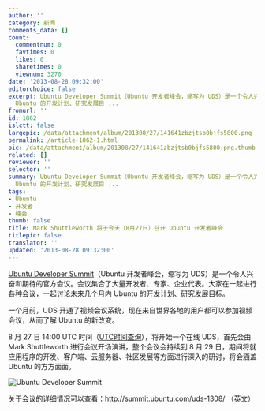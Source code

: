 ```yaml
---
author: ''
category: 新闻
comments_data: []
count:
  commentnum: 0
  favtimes: 0
  likes: 0
  sharetimes: 0
  viewnum: 3270
date: '2013-08-28 09:32:00'
editorchoice: false
excerpt: Ubuntu Developer Summit（Ubuntu 开发者峰会，缩写为 UDS）是一个令人兴奋和期待的官方会议。会议集合了大量开发者、专家、企业代表。大家在一起进行各种会议，一起讨论未来几个月内
  Ubuntu 的开发计划、研究发展目 ...
fromurl: ''
id: 1862
islctt: false
largepic: /data/attachment/album/201308/27/141641zbzjtsb0bjfs5800.png
permalink: /article-1862-1.html
pic: /data/attachment/album/201308/27/141641zbzjtsb0bjfs5800.png.thumb.jpg
related: []
reviewer: ''
selector: ''
summary: Ubuntu Developer Summit（Ubuntu 开发者峰会，缩写为 UDS）是一个令人兴奋和期待的官方会议。会议集合了大量开发者、专家、企业代表。大家在一起进行各种会议，一起讨论未来几个月内
  Ubuntu 的开发计划、研究发展目 ...
tags:
- Ubuntu
- 开发者
- 峰会
thumb: false
title: Mark Shuttleworth 将于今天（8月27日）召开 Ubuntu 开发者峰会
titlepic: false
translator: ''
updated: '2013-08-28 09:32:00'
---
```


[Ubuntu Developer Summit](http://uds.ubuntu.com/)（Ubuntu 开发者峰会，缩写为 UDS）是一个令人兴奋和期待的官方会议。会议集合了大量开发者、专家、企业代表。大家在一起进行各种会议，一起讨论未来几个月内 Ubuntu 的开发计划、研究发展目标。


一个月前，UDS 开通了视频会议系统，现在来自世界各地的用户都可以参加视频会议，从而了解 Ubuntu 的新改变。


8 月 27 日 14:00 UTC 时间（[UTC时间查询](http://mydatetime.info/cn/time/utc-gmt.aspx)），将开始一个在线 UDS，首先会由 Mark Shuttleworth 进行会议开场演讲，整个会议会持续到 8 月 29 日，期间将就应用程序的开发、客户端、云服务器、社区发展等方面进行深入的研讨，将会涵盖 Ubuntu 的方方面面。


![Ubuntu Developer Summit](/data/attachment/album/201308/27/141641zbzjtsb0bjfs5800.png)


关于会议的详细情况可以查看：<http://summit.ubuntu.com/uds-1308/> （英文）